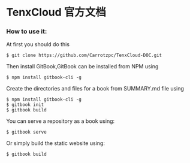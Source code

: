TenxCloud 官方文档
=======
### How to use it:
At first you should do this
```
$ git clone https://github.com/Carrotzpc/TenxCloud-DOC.git
```
Then install GitBook,GitBook can be installed from NPM using
```
$ npm install gitbook-cli -g
```
Create the directories and files for a book from SUMMARY.md file using
```
$ npm install gitbook-cli -g
$ gitbook init
$ gitbook build
```
You can serve a repository as a book using:
```
$ gitbook serve
```
Or simply build the static website using:

```
$ gitbook build
```
